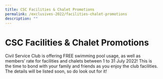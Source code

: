 ```yaml
---
title: CSC Facilities & Chalet Promotions
permalink: /exclusives-2022/facilities-chalet-promotions
description: ""
---
```

# CSC Facilities & Chalet Promotions

Civil Service Club is offering FREE swimming pool usage, as well as members’ rate for facilities and chalets between 1 to 31 July 2022! This is the time to bond with your family and friends as you enjoy the club facilities. The details will be listed soon, so do look out for it!